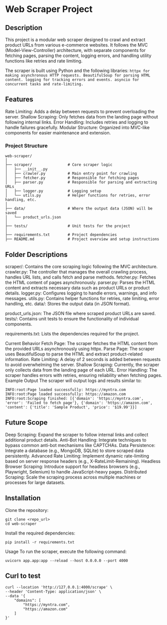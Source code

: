 # Web Scraper Project
## Description
This project is a modular web scraper designed to crawl and extract product URLs from various e-commerce websites.
It follows the MVC (Model-View-Controller) architecture, with separate components for fetching pages,
parsing the content, logging errors, and handling utility functions like retries and rate limiting.

The scraper is built using Python and the following libraries:
``
httpx for making asynchronous HTTP requests.
BeautifulSoup for parsing HTML content.
logging for tracking errors and events.
asyncio for concurrent tasks and rate-limiting.
``
## Features
Rate Limiting: Adds a delay between requests to prevent overloading the server.
Shallow Scraping: Only fetches data from the landing page without following internal links.
Error Handling: Includes retries and logging to handle failures gracefully.
Modular Structure: Organized into MVC-like components for easier maintenance and extension.

### Project Structure
```
web-scraper/
│
├── scraper/                # Core scraper logic
│   ├── __init__.py        
│   ├── crawler.py          # Main entry point for crawling 
│   ├── fetcher.py          # Responsible for fetching pages 
│   ├── parser.py           # Responsible for parsing and extracting URLs
│   ├── logger.py           # Logging setup
│   └── utils.py            # Helper functions for retries, error handling, etc.
│
├── data/                   # Where the output data (JSON) will be saved
│   └── product_urls.json  
│
├── tests/                  # Unit tests for the project
│
├── requirements.txt        # Project dependencies
├── README.md               # Project overview and setup instructions
```

## Folder Descriptions

scraper/: Contains the core scraping logic following the MVC architecture.
crawler.py: The controller that manages the overall crawling process, handles URL lists, and calls fetch and parse methods.
fetcher.py: Fetches the HTML content of pages asynchronously.
parser.py: Parses the HTML content and extracts necessary data such as product URLs or product details.
logger.py: Configures logging to handle errors, warnings, and info messages.
utils.py: Contains helper functions for retries, rate limiting, error handling, etc.
data/: Stores the output data (in JSON format).

product_urls.json: The JSON file where scraped product URLs are saved.
tests/: Contains unit tests to ensure the functionality of individual components.

requirements.txt: Lists the dependencies required for the project.

Current Behavior
Fetch Page: The scraper fetches the HTML content from the provided URLs asynchronously using httpx.
Parse Page: The scraper uses BeautifulSoup to parse the HTML and extract product-related information.
Rate Limiting: A delay of 2 seconds is added between requests to avoid overwhelming the server.
Shallow Scraping: Currently, the scraper only collects data from the landing page of each URL.
Error Handling: The scraper handles errors with retries, ensuring reliability when fetching pages.
Example Output
The scraper will output logs and results similar to:
```
INFO:root:Page loaded successfully: https://myntra.com
INFO:root:Page loaded successfully: https://amazon.com
INFO:root:Scraping finished: [{'domain': 'https://myntra.com', 'error': 'Failed to fetch page'}, {'domain': 'https://amazon.com', 'content': {'title': 'Sample Product', 'price': '$19.99'}}]
```
## Future Scope
Deep Scraping: Expand the scraper to follow internal links and collect additional product details.
Anti-Bot Handling: Integrate techniques to bypass common anti-bot mechanisms like CAPTCHAs.
Data Persistence: Integrate a database (e.g., MongoDB, SQLite) to store scraped data persistently.
Advanced Rate Limiting: Implement dynamic rate-limiting based on server response headers (e.g., X-RateLimit-Remaining).
Headless Browser Scraping: Introduce support for headless browsers (e.g., Playwright, Selenium) to handle JavaScript-heavy pages.
Distributed Scraping: Scale the scraping process across multiple machines or processes for large datasets.

## Installation
Clone the repository:

````
git clone <repo_url>
cd web-scraper
````

Install the required dependencies:

```
pip install -r requirements.txt
```

Usage
To run the scraper, execute the following command:
````
uvicorn app.app:app --reload --host 0.0.0.0 --port 4000
````
## Curl to test
```
curl --location 'http://127.0.0.1:4000/scrape' \
--header 'Content-Type: application/json' \
--data '{
    "domains": [
        "https://myntra.com",
        "https://amazon.com"
    ]
}'
```